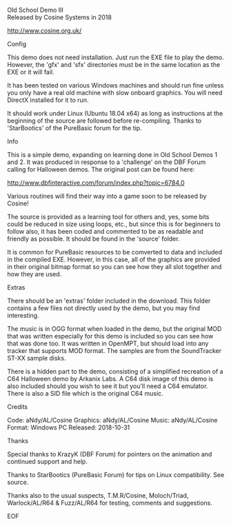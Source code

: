 Old School Demo III               
Released by Cosine Systems in 2018

http://www.cosine.org.uk/ 

Config      

This demo does not need installation. Just run the EXE file
to play the demo.  However, the 'gfx' and 'sfx' directories
must be in the same location as the EXE or it will fail.
 
It has been tested on various Windows machines and should run
fine unless you only have a real old machine with slow
onboard graphics. You will need DirectX installed for
it to run.
 
It should work under Linux (Ubuntu 18.04 x64) as long as
instructions at the beginning of the source are 
followed before re-compiling. Thanks to 'StarBootics'
of the PureBasic forum for the tip.
 
Info   

This is a simple demo, expanding on learning done in Old
School Demos 1 and 2.  It was produced in response to a
'challenge' on the DBF Forum calling for Halloween
demos.  The original post can be found here:
 
http://www.dbfinteractive.com/forum/index.php?topic=6784.0

Various routines will find their way into a game soon to
be released by Cosine!

The source is provided as a learning tool for others and,
yes, some bits could be reduced in size using loops, etc.,
but since this is for beginners to follow also, it
has been coded and commented to be as readable and 
friendly as possible.  It should be found in the 'source'
folder.
 
It is common for PureBasic resources to be comverted to
data and included in the compiled EXE.  However, in this
case, all of the graphics are provided in their original
bitmap format so you can see how they all slot together
and how they are used.
 
Extras    

There should be an 'extras' folder included in the
download. This folder contains a few files not directly
used by the demo, but you may find interesting.

The music is in OGG format when loaded in the demo, but the
original MOD that was written especially for this demo is
included so you can see how that was done too. It
was written in OpenMPT, but should load into any tracker
that supports MOD format.  The samples are from the
SoundTracker ST-XX sample disks.
 
There is a hidden part to the demo, consisting of a
simplified recreation of a C64 Halloween demo by
Arkanix Labs.  A C64 disk image of this demo is also
included should you wish to see it but you'll need a
C64 emulator.  There is also a SID file which is the
original C64 music.

Credits      

Code:		aNdy/AL/Cosine
Graphics:	aNdy/AL/Cosine 
Music:		aNdy/AL/Cosine
Format:		Windows PC
Released:	2018-10-31
 
Thanks      

Special thanks to KrazyK (DBF Forum) for pointers on the
animation and continued support and help.
 
Thanks to StarBootics (PureBasic Forum) for tips on 
Linux compatibility.  See source.
 
Thanks also to the usual suspects, T.M.R/Cosine,
Moloch/Triad, Warlock/AL/R64 & Fuzz/AL/R64 
for testing, comments and suggestions.

EOF      
   
